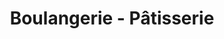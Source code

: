 ---
title: "Boulangerie - Pâtisserie"
url: /forcalquier/boulangerie-patisserie/
shop: boulangerie
---
